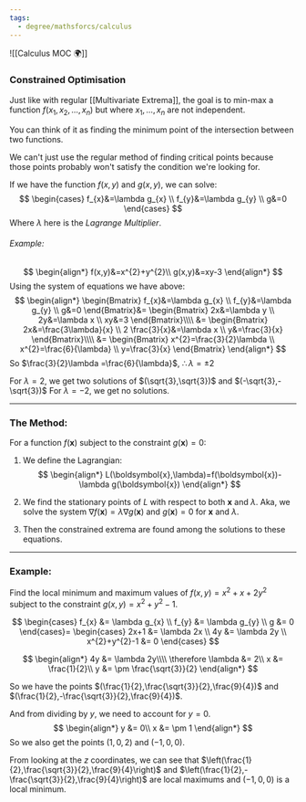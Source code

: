 ```yaml
---
tags:
  - degree/mathsforcs/calculus
---
```

![[Calculus MOC 🌍]]

### Constrained Optimisation

Just like with regular [[Multivariate Extrema]], the goal is to min-max a function $f(x_1,x_2,\dots,x_n)$ but where $x_1,\dots,x_n$ are not independent.

You can think of it as finding the minimum point of the intersection between two functions.

We can't just use the regular method of finding critical points because those points probably won't satisfy the condition we're looking for.

If we have the function $f(x,y)$ and $g(x,y)$, we can solve:
$$
\begin{cases}
f_{x}&=\lambda g_{x} \\
f_{y}&=\lambda g_{y} \\
g&=0
\end{cases}
$$
Where $\lambda$ here is the *Lagrange Multiplier*.
###### Example:
$$
\begin{align*}
f(x,y)&=x^{2}+y^{2}\\
g(x,y)&=xy-3
\end{align*}
$$
Using the system of equations we have above:
$$
\begin{align*}
\begin{Bmatrix}
f_{x}&=\lambda g_{x} \\
f_{y}&=\lambda g_{y} \\
g&=0
\end{Bmatrix}&=
\begin{Bmatrix}
2x&=\lambda y \\
2y&=\lambda x \\
xy&=3
\end{Bmatrix}\\\\
&=
\begin{Bmatrix}
2x&=\frac{3\lambda}{x} \\
2 \frac{3}{x}&=\lambda x \\
y&=\frac{3}{x}
\end{Bmatrix}\\\\
&=
\begin{Bmatrix}
x^{2}=\frac{3}{2}\lambda  \\
x^{2}=\frac{6}{\lambda} \\
y=\frac{3}{x}
\end{Bmatrix}
\end{align*}
$$
So $\frac{3}{2}\lambda =\frac{6}{\lambda}$, $\therefore \lambda = \pm 2$

For $\lambda=2$, we get two solutions of $(\sqrt{3},\sqrt{3})$ and $(-\sqrt{3},-\sqrt{3})$
For $\lambda=-2$, we get no solutions.

---
### The Method:

For a function $f(\boldsymbol{x})$ subject to the constraint $g(\boldsymbol{x})=0$:

1. We define the Lagrangian:
$$
\begin{align*}
	L(\boldsymbol{x},\lambda)=f(\boldsymbol{x})-\lambda g(\boldsymbol{x})
\end{align*}
$$
2. We find the stationary points of $L$ with respect to both $\boldsymbol{x}$ and $\lambda$. Aka, we solve the system $\nabla f(\boldsymbol{x})=\lambda \nabla g(\boldsymbol{x})$ and $g(\boldsymbol{x})=0$ for $\boldsymbol{x}$ and $\lambda$.

3. Then the constrained extrema are found among the solutions to these equations.


---
### Example:

Find the local minimum and maximum values of $f(x,y) = x^{2}+x+2y^{2}$ subject to the constraint $g(x,y) = x^{2}+y^{2}-1$.

$$
\begin{cases}
f_{x} &= \lambda g_{x} \\
f_{y} &= \lambda g_{y} \\
g &= 0
\end{cases}=
\begin{cases}
2x+1 &= \lambda 2x \\
4y &= \lambda 2y \\
x^{2}+y^{2}-1 &= 0
\end{cases}
$$

$$
\begin{align*}
4y &= \lambda 2y\\\\
\therefore \lambda &= 2\\
x &= \frac{1}{2}\\
y &= \pm \frac{\sqrt{3}}{2}
\end{align*}
$$

So we have the points $(\frac{1}{2},\frac{\sqrt{3}}{2},\frac{9}{4})$ and $(\frac{1}{2},-\frac{\sqrt{3}}{2},\frac{9}{4})$.

And from dividing by $y$, we need to account for $y=0$.
$$
\begin{align*}
y &= 0\\
x &= \pm 1
\end{align*}
$$
So we also get the points $(1,0,2)$ and $(-1,0,0)$.

From looking at the $z$ coordinates, we can see that $\left(\frac{1}{2},\frac{\sqrt{3}}{2},\frac{9}{4}\right)$ and $\left(\frac{1}{2},-\frac{\sqrt{3}}{2},\frac{9}{4}\right)$ are local maximums and $(-1,0,0)$ is a local minimum.
